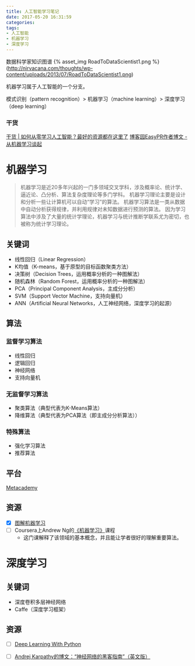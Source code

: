 ```yaml
---
title: 人工智能学习笔记
date: 2017-05-20 16:31:59
categories:
tags:
- 人工智能
- 机器学习
- 深度学习
---
```


数据科学家知识图谱
{% asset_img RoadToDataScientist1.png %}
(http://nirvacana.com/thoughts/wp-content/uploads/2013/07/RoadToDataScientist1.png)

<!-- more -->

机器学习属于人工智能的一个分支。

模式识别（pattern recognition）> 机器学习（machine learning）> 深度学习（deep learning）

### 干货
[干货 | 如何从零学习人工智能？最好的资源都在这里了](https://zhuanlan.zhihu.com/p/24590141)
[博客园EasyPR作者博文 - 从机器学习谈起](http://www.cnblogs.com/subconscious/p/4107357.html)







# 机器学习

> 机器学习是近20多年兴起的一门多领域交叉学科，涉及概率论、统计学、逼近论、凸分析、算法复杂度理论等多门学科。
> 机器学习理论主要是设计和分析一些让计算机可以自动“学习”的算法。
> 机器学习算法是一类从数据中自动分析获得规律，并利用规律对未知数据进行预测的算法。
> 因为学习算法中涉及了大量的统计学理论，机器学习与统计推断学联系尤为密切，也被称为统计学习理论。

## 关键词
- 线性回归（Linear Regression）
- K均值（K-means，基于原型的目标函数聚类方法）
- 决策树（Decision Trees，运用概率分析的一种图解法）
- 随机森林（Random Forest，运用概率分析的一种图解法）
- PCA（Principal Component Analysis，主成分分析）
- SVM（Support Vector Machine，支持向量机）
- ANN（Artificial Neural Networks，人工神经网络，深度学习的起源）

## 算法

### 监督学习算法
- 线性回归
- 逻辑回归
- 神经网络
- 支持向量机

### 无监督学习算法
- 聚类算法（典型代表为K-Means算法）
- 降维算法（典型代表为PCA算法（即主成分分析算法））

### 特殊算法
- 强化学习算法
- 推荐算法

## 平台
[Metacademy](https://metacademy.org)

## 资源
- [x] [图解机器学习](http://www.r2d3.us/%E5%9B%BE%E8%A7%A3%E6%9C%BA%E5%99%A8%E5%AD%A6%E4%B9%A0/)
- [ ] Coursera上Andrew Ng的[《机器学习》](https://www.coursera.org/learn/machine-learning/)课程
    - 这门课解释了该领域的基本概念，并且能让学者很好的理解重要算法。






# 深度学习

## 关键词
- 深度卷积多层神经网络
- Caffe（深度学习框架）

## 资源
- [ ] [Deep Learning With Python](https://machinelearningmastery.com/deep-learning-with-python/)
- [ ] [Andrej Karpathy的博文：“神经网络的黑客指南”（英文版）](http://karpathy.github.io/neuralnets/)

